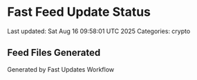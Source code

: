 # Fast Feed Update Status
Last updated: Sat Aug 16 09:58:01 UTC 2025
Categories: crypto

## Feed Files Generated

Generated by Fast Updates Workflow
